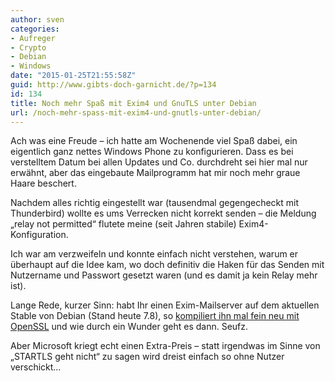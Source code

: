 ```yaml
---
author: sven
categories:
- Aufreger
- Crypto
- Debian
- Windows
date: "2015-01-25T21:55:58Z"
guid: http://www.gibts-doch-garnicht.de/?p=134
id: 134
title: Noch mehr Spaß mit Exim4 und GnuTLS unter Debian
url: /noch-mehr-spass-mit-exim4-und-gnutls-unter-debian/
---
```


Ach was eine Freude – ich hatte am Wochenende viel Spaß dabei, ein eigentlich ganz nettes Windows Phone zu konfigurieren. Dass es bei verstelltem Datum bei allen Updates und Co. durchdreht sei hier mal nur erwähnt, aber das eingebaute Mailprogramm hat mir noch mehr graue Haare beschert.

Nachdem alles richtig eingestellt war (tausendmal gegengecheckt mit Thunderbird) wollte es ums Verrecken nicht korrekt senden – die Meldung „relay not permitted“ flutete meine (seit Jahren stabile) Exim4-Konfiguration.

Ich war am verzweifeln und konnte einfach nicht verstehen, warum er überhaupt auf die Idee kam, wo doch definitiv die Haken für das Senden mit Nutzername und Passwort gesetzt waren (und es damit ja kein Relay mehr ist).

Lange Rede, kurzer Sinn: habt Ihr einen Exim-Mailserver auf dem aktuellen Stable von Debian (Stand heute 7.8), so [kompiliert ihn mal fein neu mit OpenSSL](https://www.gibts-doch-garnicht.de/e-mail-made-in-germany-und-der-standard-mailserver-von-debian-exim/ "E-Mail Made in Germany und der Standard-Mailserver von Debian (Exim)") und wie durch ein Wunder geht es dann. Seufz.

Aber Microsoft kriegt echt einen Extra-Preis – statt irgendwas im Sinne von „STARTLS geht nicht“ zu sagen wird dreist einfach so ohne Nutzer verschickt…